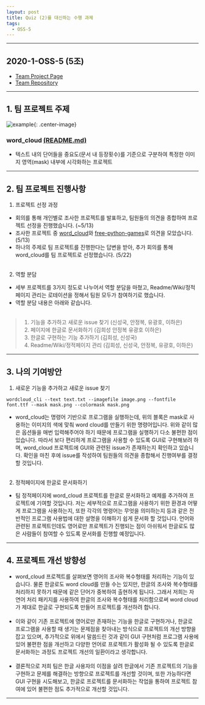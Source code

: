 ```yaml
---
layout: post
title: Quiz (2)를 대신하는 수행 과제
tags:
  - OSS-5
---
```


<hr>

## 2020-1-OSS-5 (5조)
* [Team Project Page][teampage]
* [Team Repository][teamrepo]
<hr>

## 1. 팀 프로젝트 주제
![example][example]{: .center-image}
### word_cloud [(README.md)][README.md]
* 텍스트 내의 단어들을 중요도(문서 내 등장횟수)를 기준으로 구분하여 특정한 이미지 영역(mask) 내부에 시각화하는 프로젝트
<hr>

## 2. 팀 프로젝트 진행사항
1. 프로젝트 선정 과정
  * 회의를 통해 개인별로 조사한 프로젝트를 발표하고, 팀원들의 의견을 종합하여 프로젝트 선정을 진행했습니다. (~5/13)
  * 조사한 프로젝트 중 [word_cloud][word_cloud]와 [free-python-games][free-python-games]로 의견을 모았습니다. (5/13)
  * 하나의 주제로 팀 프로젝트를 진행한다는 답변을 받아, 추가 회의를 통해 word_cloud를 팀 프로젝트로 선정했습니다. (5/22)<br><br>
2. 역할 분담
  * 세부 프로젝트를 3가지 정도로 나누어서 역할 분담을 마쳤고, Readme/Wiki/정적페이지 관리는 로테이션을 정해서 팀원 모두가 참여하기로 했습니다.
  * 역할 분담 내용은 아래와 같습니다.<br><br>
> 1. 기능을 추가하고 새로운 issue 찾기 (신성국, 안정복, 유광호, 이하은)<br>
> 2. 페이지에 한글로 문서화하기 (김희성 안정복 유광호 이하은)<br>
> 3. 한글로 구현하는 기능 추가하기 (김희성, 신성국)<br>
> 4. Readme/Wiki/정적페이지 관리 (김희성, 신성국, 안정복, 유광호, 이하은)
<hr>

## 3. 나의 기여방안
1. 새로운 기능을 추가하고 새로운 issue 찾기
```
wordcloud_cli --text text.txt --imagefile image.png --fontfile font.ttf --mask mask.png --colormask mask.png
```
  * word_cloud는 명령어 기반으로 프로그램을 실행하는데, 위의 블록은 mask로 사용하는 이미지의 색에 맞춰 word cloud를 만들기 위한 명령어입니다. 위와 같이 많은 옵션들을 매번 입력해주어야 하기 때문에 프로그램을 실행하기 다소 불편한 점이 있습니다. 따라서 보다 편리하게 프로그램을 사용할 수 있도록 GUI로 구현해보려 하며, word_cloud 프로젝트에 GUI와 관련된 issue가 존재하는지 확인하고 있습니다. 확인을 마친 후에 issue를 작성하여 팀원들의 의견을 종합해서 진행여부를 결정할 것입니다.<br><br>
2. 정적페이지에 한글로 문서화하기
  * 팀 정적페이지에 word_cloud 프로젝트를 한글로 문서화하고 예제를 추가하여 프로젝트에 기여할 것입니다. 저는 세부적으로 프로그램을 사용하기 위한 환경과 어떻게 프로그램을 사용하는지, 또한 각각의 명령어는 무엇을 의미하는지 등과 같은 전반적인 프로그램 사용법에 대한 설명을 이해하기 쉽게 문서화 할 것입니다. 언어와 관련된 프로젝트인데도 영어로만 프로젝트가 진행되는 점이 아쉬워서 한글로도 많은 사람들이 참여할 수 있도록 문서화를 진행할 예정입니다.
<hr>

## 4. 프로젝트 개선 방향성
* word_cloud 프로젝트를 살펴보면 영어의 조사와 복수형태를 처리하는 기능이 있습니다. 물론 한글로도 word cloud를 만들 수는 있지만, 한글의 조사와 복수형태를 처리하지 못하기 때문에 같은 단어가 중복하여 출현하게 됩니다. 그래서 저희는 자연어 처리 패키지를 사용하여 한글의 조사와 복수형태를 처리함으로써 word cloud가 제대로 한글로 구현되도록 만들어 프로젝트를 개선하려 합니다.<br><br>
* 이와 같이 기존 프로젝트에 영어로만 존재하는 기능을 한글로 구현하거나, 한글로 프로그램을 사용할 때 생기는 문제점을 찾아내는 방식으로 프로젝트의 개선 방향을 잡고 있으며, 추가적으로 위에서 말씀드린 것과 같이 GUI 구현처럼 프로그램 사용에 있어 불편한 점을 개선하고 다양한 언어로 프로젝트가 활성화 될 수 있도록 한글로 문서화하는 과정도 프로젝트 개선의 일환이라고 생각합니다.<br><br>
* 결론적으로 저희 팀은 한글 사용자의 이점을 살려 한글에서 기존 프로젝트의 기능을 구현하고 문제를 해결하는 방향으로 프로젝트를 개선할 것이며, 또한 가능하다면 GUI 구현을 시도해보고, 한글로 프로젝트를 문서화하는 작업을 통하여 프로젝트 참여에 있어 불편한 점도 추가적으로 개선할 것입니다.
<hr>

[teampage]: https://20-1-skku-oss.github.io/2020-1-OSS-5
[teamrepo]: https://github.com/20-1-SKKU-OSS/2020-1-OSS-5
[example]: http://amueller.github.io/word_cloud/_images/sphx_glr_colored_001.png
[README.md]: https://github.com/amueller/word_cloud/blob/master/README.md
[word_cloud]: https://github.com/amueller/word_cloud
[free-python-games]: https://github.com/grantjenks/free-python-games
